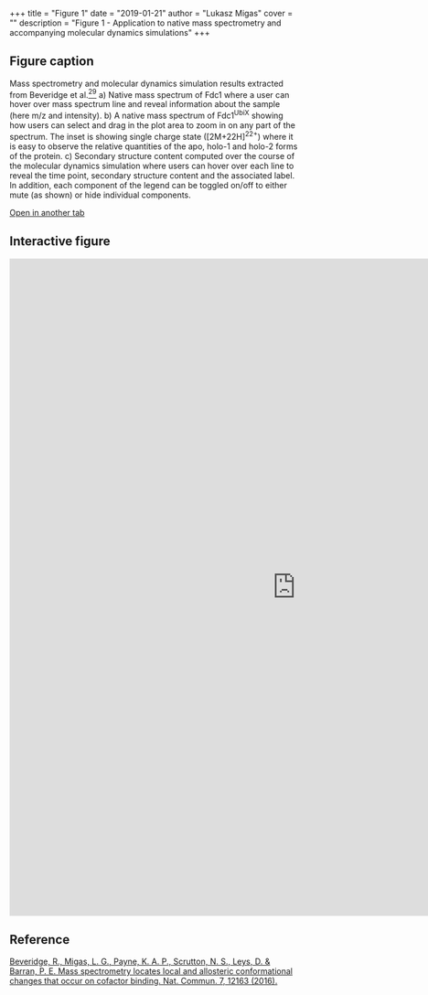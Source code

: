 +++
title = "Figure 1"
date = "2019-01-21"
author = "Lukasz Migas"
cover = ""
description = "Figure 1 - Application to native mass spectrometry and accompanying molecular dynamics simulations"
+++
## Figure caption

Mass spectrometry and molecular dynamics simulation results extracted from Beveridge et al.[<sup>29</sup>](https://www.nature.com/articles/ncomms12163.pdf) a) Native mass spectrum of Fdc1 where a user can hover over mass spectrum line and reveal information about the sample (here m/z and intensity). b) A native mass spectrum of Fdc1<sup>UbiX</sup> showing how users can select and drag in the plot area to zoom in on any part of the spectrum. The inset is showing single charge state ([2M+22H]<sup>22+</sup>) where it is easy to observe the relative quantities of the apo, holo-1 and holo-2 forms of the protein. c) Secondary structure content computed over the course of the molecular dynamics simulation where users can hover over each line to reveal the time point, secondary structure content and the associated label. In addition, each component of the legend can be toggled on/off to either mute (as shown) or hide individual components.

[Open in another tab](https://migas-origami-interactive.netlify.com/assets/figure_1.html)

## Interactive figure

<iframe 
    width="1000" 
    frameborder="0" 
    height="1150"
    src="https://migas-origami-interactive.netlify.com/assets/figure_1.html"
    style="background: #FFFFFF;"
></iframe>

## Reference

[Beveridge, R., Migas, L. G., Payne, K. A. P., Scrutton, N. S., Leys, D. & Barran, P. E. Mass spectrometry locates local and allosteric conformational changes that occur on cofactor binding. Nat. Commun. 7, 12163 (2016).](https://www.nature.com/articles/ncomms12163.pdf)